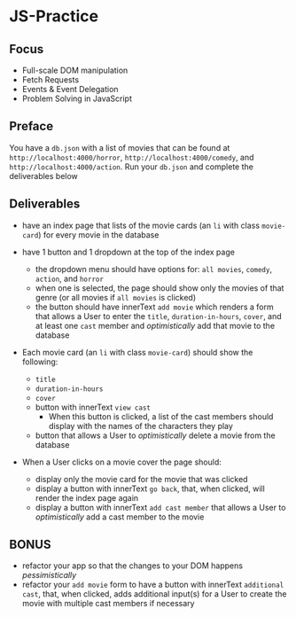 # JS-Practice

## Focus

- Full-scale DOM manipulation
- Fetch Requests
- Events & Event Delegation
- Problem Solving in JavaScript

## Preface

You have a `db.json` with a list of movies that can be found at `http://localhost:4000/horror`, `http://localhost:4000/comedy`, and `http://localhost:4000/action`. Run your `db.json` and complete the deliverables below

## Deliverables

- have an index page that lists of the movie cards (an `li` with class `movie-card`) for every movie in the database
- have 1 button and 1 dropdown at the top of the index page
    - the dropdown menu should have options for: `all movies`, `comedy`, `action`, and `horror`
    - when one is selected, the page should show only the movies of that genre (or all movies if `all movies` is clicked)
    - the button should have innerText `add movie` which renders a form that allows a User to enter the `title`, `duration-in-hours`, `cover`, and at least one `cast` member and *optimistically* add that movie to the database

- Each movie card (an `li` with class `movie-card`) should show the following:
    - `title`
    - `duration-in-hours`
    - `cover`
    - button with innerText `view cast`
        - When this button is clicked, a list of the cast members should display with the names of the characters they play
    - button that allows a User to *optimistically* delete a movie from the database

- When a User clicks on a movie cover the page should:
    - display only the movie card for the movie that was clicked
    - display a button with innerText `go back`, that, when clicked, will render the index page again
    - display a button with innerText `add cast member` that allows a User to *optimistically* add a cast member to the movie

## BONUS

- refactor your app so that the changes to your DOM happens *pessimistically*
- refactor your `add movie` form to have a button with innerText `additional cast`, that, when clicked, adds additional input(s) for a User to create the movie with multiple cast members if necessary
